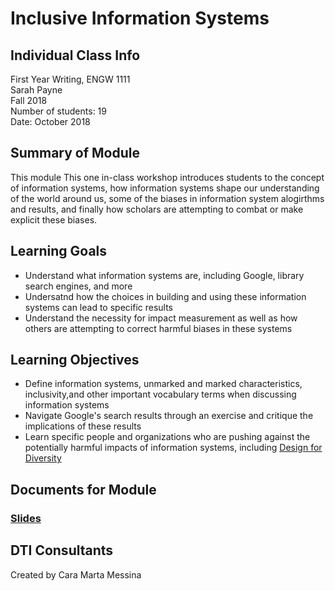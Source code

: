 # Inclusive Information Systems

## Individual Class Info
First Year Writing, ENGW 1111
<br>
Sarah Payne
<br>
Fall 2018
<br>
Number of students: 19
<br>
Date: October 2018

## Summary of Module
This module This one in-class workshop introduces students to the concept of information systems, how information systems shape our understanding of the world around us, some of the biases in information system alogirthms and results, and finally how scholars are attempting to combat or make explicit these biases. 

## Learning Goals
- Understand what information systems are, including Google, library search engines, and more
- Undersatnd how the choices in building and using these information systems can lead to specific results
- Understand the necessity for impact measurement as well as how others are attempting to correct harmful biases in these systems

## Learning Objectives
- Define information systems, unmarked and marked characteristics, inclusivity,and other important vocabulary terms when discussing information systems
- Navigate Google's search results through an exercise and critique the implications of these results
- Learn specific people and organizations who are pushing against the potentially harmful impacts of information systems, including [Design for Diversity](https://des4div.library.northeastern.edu/)


## Documents for Module

### [Slides](https://github.com/NULabNortheastern/digitalassignmentshowcase/blob/master/inclusive_information_systems/fyw-fall2018-payne/Payne-FYW.pdf)

## DTI Consultants
Created by Cara Marta Messina
